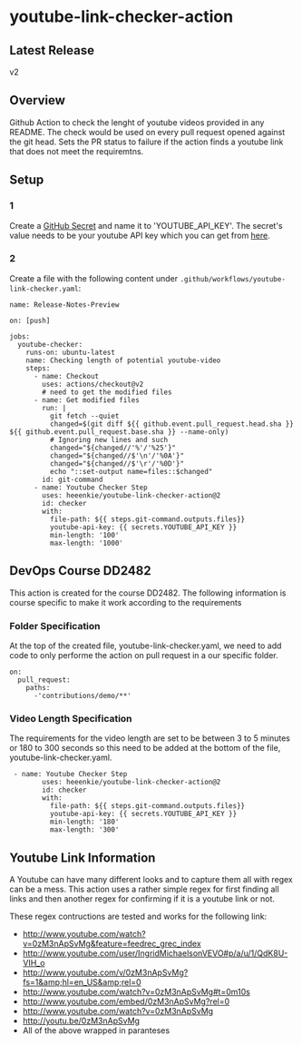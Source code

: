 # youtube-link-checker-action #
## Latest Release ##
v2

## Overview ##
Github Action to check the lenght of youtube videos provided in any README.
The check would be used on every pull request opened against the git head.
Sets the PR status to failure if the action finds a youtube link that does 
not meet the requiremtns.

## Setup ##
### 1 ###
Create a [GitHub Secret](https://docs.github.com/en/actions/reference/encrypted-secrets) and name it to 'YOUTUBE_API_KEY'.
The secret's value needs to be your youtube API key which you can get from [here](https://console.cloud.google.com/apis).

### 2 ###
Create a file with the following content under `.github/workflows/youtube-link-checker.yaml`:

```
name: Release-Notes-Preview

on: [push]

jobs:
  youtube-checker:
    runs-on: ubuntu-latest
    name: Checking length of potential youtube-video
    steps:
      - name: Checkout
        uses: actions/checkout@v2
        # need to get the modified files
      - name: Get modified files
        run: |
          git fetch --quiet
          changed=$(git diff ${{ github.event.pull_request.head.sha }} ${{ github.event.pull_request.base.sha }} --name-only)
          # Ignoring new lines and such
          changed="${changed//'%'/'%25'}"
          changed="${changed//$'\n'/'%0A'}"
          changed="${changed//$'\r'/'%0D'}"
          echo "::set-output name=files::$changed"
        id: git-command
      - name: Youtube Checker Step
        uses: heeenkie/youtube-link-checker-action@2
        id: checker
        with:
          file-path: ${{ steps.git-command.outputs.files}}
          youtube-api-key: {{ secrets.YOUTUBE_API_KEY }}
          min-length: '100'
          max-length: '1000'
```

## DevOps Course DD2482 ##
This action is created for the course DD2482.
The following information is course specific to make it work according to the requirements

### Folder Specification ###
At the top of the created file, youtube-link-checker.yaml, we need to add code to only 
performe the action on pull request in a our specific folder.

```
on:
  pull_request:
    paths:
      -'contributions/demo/**'
```

### Video Length Specification ###
The requirements for the video length are set to be between 3 to 5 minutes or 180 to 300 seconds 
so this need to be added at the bottom of the file, youtube-link-checker.yaml.

```
 - name: Youtube Checker Step
        uses: heeenkie/youtube-link-checker-action@2
        id: checker
        with:
          file-path: ${{ steps.git-command.outputs.files}}
          youtube-api-key: {{ secrets.YOUTUBE_API_KEY }}
          min-length: '180'
          max-length: '300'
```

## Youtube Link Information ##
A Youtube can have many different looks and to capture them all with regex can be a mess.
This action uses a rather simple regex for first finding all links and then another regex for 
confirming if it is a youtube link or not. 

These regex contructions are tested and works for the following link:
- http://www.youtube.com/watch?v=0zM3nApSvMg&feature=feedrec_grec_index
- http://www.youtube.com/user/IngridMichaelsonVEVO#p/a/u/1/QdK8U-VIH_o
- http://www.youtube.com/v/0zM3nApSvMg?fs=1&amp;hl=en_US&amp;rel=0
- http://www.youtube.com/watch?v=0zM3nApSvMg#t=0m10s
- http://www.youtube.com/embed/0zM3nApSvMg?rel=0
- http://www.youtube.com/watch?v=0zM3nApSvMg
- http://youtu.be/0zM3nApSvMg
- All of the above wrapped in paranteses
